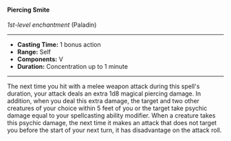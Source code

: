 #### Piercing Smite
*1st-level enchantment* (Paladin)
___
- **Casting Time:** 1 bonus action
- **Range:** Self
- **Components:** V
- **Duration:** Concentration up to 1 minute
---
The next time you hit with a melee weapon attack
during this spell's duration, your attack deals an
extra 1d8 magical piercing damage. In addition,
when you deal this extra damage, the target and two
other creatures of your choice within 5 feet of you
or the target take psychic damage equal to your
spellcasting ability modifier. When a creature takes
this psychic damage, the next time it makes an
attack that does not target you before the start of your next turn, it has disadvantage on the attack
roll.

